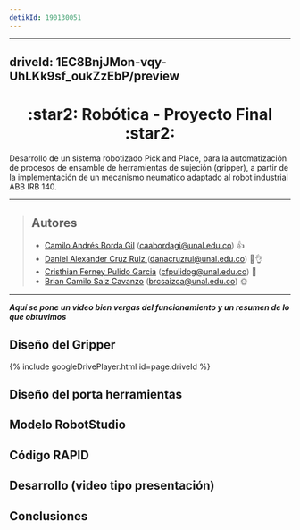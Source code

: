 ```yaml
---
detikId: 190130051
---
```

---
driveId: 1EC8BnjJMon-vqy-UhLKk9sf_oukZzEbP/preview
---

<h1 align="center"> :star2:  Robótica - Proyecto Final :star2: </h1> 

Desarrollo de un sistema robotizado Pick and Place, para la automatización de procesos de ensamble de herramientas de sujeción (gripper), a partir de la implementación de un mecanismo neumatico adaptado al robot industrial ABB IRB 140.

---


> ## Autores
> 
> - [Camilo Andrés Borda Gil](https://github.com/Canborda) (caabordagi@unal.edu.co)  :+1:
> - [Daniel Alexander Cruz Ruiz ](https://github.com/Danacruzrui) (danacruzrui@unal.edu.co) 🥒👌 
> - [Cristhian Ferney Pulido Garcia](https://github.com/CristhianPu) (cfpulidog@unal.edu.co) :hibiscus:
> - [Brian Camilo Saiz Cavanzo](https://github.com/briansaiz) (brcsaizca@unal.edu.co) 🌞
---


***Aquí se pone un video bien vergas del funcionamiento y un resumen de lo que obtuvimos***

## Diseño del Gripper 

{% include googleDrivePlayer.html id=page.driveId %}


## Diseño del porta herramientas 
## Modelo RobotStudio 
## Código RAPID
## Desarrollo  (video tipo presentación)
## Conclusiones 
